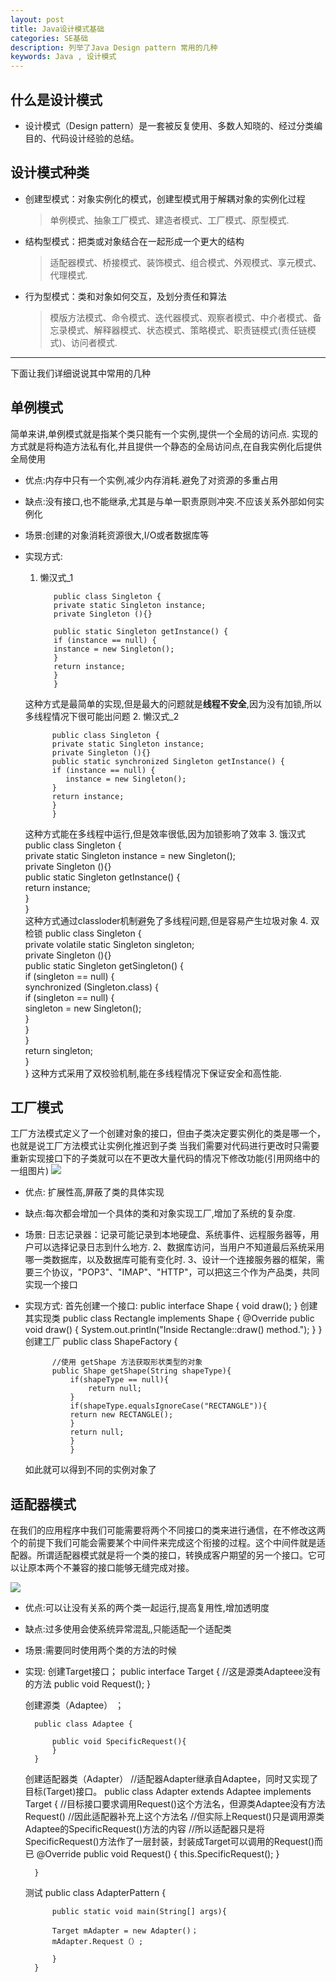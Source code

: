 ```yaml
---
layout: post
title: Java设计模式基础
categories: SE基础
description: 列举了Java Design pattern 常用的几种
keywords: Java , 设计模式
---
```

## 什么是设计模式
   
- 设计模式（Design pattern）是一套被反复使用、多数人知晓的、经过分类编目的、代码设计经验的总结。

## 设计模式种类

- 创建型模式：对象实例化的模式，创建型模式用于解耦对象的实例化过程
 
   > 单例模式、抽象工厂模式、建造者模式、工厂模式、原型模式.
 
- 结构型模式：把类或对象结合在一起形成一个更大的结构

   > 适配器模式、桥接模式、装饰模式、组合模式、外观模式、享元模式、代理模式.
 
- 行为型模式：类和对象如何交互，及划分责任和算法

   > 模版方法模式、命令模式、迭代器模式、观察者模式、中介者模式、备忘录模式、解释器模式、状态模式、策略模式、职责链模式(责任链模式)、访问者模式. 

----------
下面让我们详细说说其中常用的几种

## 单例模式

简单来讲,单例模式就是指某个类只能有一个实例,提供一个全局的访问点.
实现的方式就是将构造方法私有化,并且提供一个静态的全局访问点,在自我实例化后提供全局使用
- 优点:内存中只有一个实例,减少内存消耗.避免了对资源的多重占用
- 缺点:没有接口,也不能继承,尤其是与单一职责原则冲突.不应该关系外部如何实例化
- 场景:创建的对象消耗资源很大,I/O或者数据库等
- 实现方式:

  1. 懒汉式_1 

			public class Singleton {  
    		private static Singleton instance;  
    		private Singleton (){}  
  
    		public static Singleton getInstance() {  
    		if (instance == null) {  
        	instance = new Singleton();  
    		}  
    		return instance;  
    		}  
			}  
   这种方式是最简单的实现,但是最大的问题就是**线程不安全**,因为没有加锁,所以多线程情况下很可能出问题
  2. 懒汉式_2
   
			public class Singleton {  
			private static Singleton instance;  
			private Singleton (){}  
			public static synchronized Singleton getInstance() {  
			if (instance == null) {  
	     	   instance = new Singleton();  
			}  
			return instance;  
			}  
			} 
   这种方式能在多线程中运行,但是效率很低,因为加锁影响了效率
  3. 饿汉式
			public class Singleton {  
    			private static Singleton instance = new Singleton();  
    			private Singleton (){}  
    			public static Singleton getInstance() {  
    			return instance;  
    			}  
			}  
   这种方式通过classloder机制避免了多线程问题,但是容易产生垃圾对象
  4. 双检锁
  public class Singleton {  
			private volatile static Singleton singleton;  
    			private Singleton (){}  
				public static Singleton getSingleton() {  
    			if (singleton == null) {  
        			synchronized (Singleton.class) {  
        				if (singleton == null) {  
            				singleton = new Singleton();  
        			}  
        		}  
    			}  
    			return singleton;  
    			}  
				} 
   这种方式采用了双校验机制,能在多线程情况下保证安全和高性能.  

## 工厂模式

工厂方法模式定义了一个创建对象的接口，但由子类决定要实例化的类是哪一个，也就是说工厂方法模式让实例化推迟到子类
当我们需要对代码进行更改时只需要重新实现接口下的子类就可以在不更改大量代码的情况下修改功能(引用网络中的一组图片)
![](https://images2017.cnblogs.com/blog/401339/201709/401339-20170929204041684-1520979160.png)

- 优点: 扩展性高,屏蔽了类的具体实现
- 缺点:每次都会增加一个具体的类和对象实现工厂,增加了系统的复杂度.
- 场景: 日志记录器：记录可能记录到本地硬盘、系统事件、远程服务器等，用户可以选择记录日志到什么地方. 2、数据库访问，当用户不知道最后系统采用哪一类数据库，以及数据库可能有变化时. 3、设计一个连接服务器的框架，需要三个协议，"POP3"、"IMAP"、"HTTP"，可以把这三个作为产品类，共同实现一个接口
- 实现方式:
	首先创建一个接口:
		public interface Shape {
			void draw();
		}
	创建其实现类
		public class Rectangle implements Shape {
			@Override
			public void draw() {
      		System.out.println("Inside Rectangle::draw() method.");
			}
		}
	创建工厂
		public class ShapeFactory {
    
			//使用 getShape 方法获取形状类型的对象
			public Shape getShape(String shapeType){
				if(shapeType == null){
					return null;
				}        
				if(shapeType.equalsIgnoreCase("RECTANGLE")){
				return new RECTANGLE();
				} 
				return null;
				}
				}
   如此就可以得到不同的实例对象了

## 适配器模式

在我们的应用程序中我们可能需要将两个不同接口的类来进行通信，在不修改这两个的前提下我们可能会需要某个中间件来完成这个衔接的过程。这个中间件就是适配器。所谓适配器模式就是将一个类的接口，转换成客户期望的另一个接口。它可以让原本两个不兼容的接口能够无缝完成对接。

![](https://images2017.cnblogs.com/blog/401339/201709/401339-20170929205627606-1781915371.png)

- 优点:可以让没有关系的两个类一起运行,提高复用性,增加透明度
- 缺点:过多使用会使系统异常混乱,只能适配一个适配类
- 场景:需要同时使用两个类的方法的时候
- 实现:
	创建Target接口；
		public interface Target {
			//这是源类Adapteee没有的方法
			public void Request(); 
		}

	创建源类（Adaptee） ；

		public class Adaptee {

    		public void SpecificRequest(){
    		}
		}
	创建适配器类（Adapter）
		//适配器Adapter继承自Adaptee，同时又实现了目标(Target)接口。
		public class Adapter extends Adaptee implements Target {
			//目标接口要求调用Request()这个方法名，但源类Adaptee没有方法Request()
			//因此适配器补充上这个方法名
		    //但实际上Request()只是调用源类Adaptee的SpecificRequest()方法的内容
			//所以适配器只是将SpecificRequest()方法作了一层封装，封装成Target可以调用的Request()而已
			@Override
			public void Request() {
				this.SpecificRequest();
			}

		}
	测试
		public class AdapterPattern {

			public static void main(String[] args){

			Target mAdapter = new Adapter()；
			mAdapter.Request（）;

			}
		}